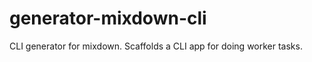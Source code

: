 generator-mixdown-cli
=====================

CLI generator for mixdown.  Scaffolds a CLI app for doing worker tasks.

